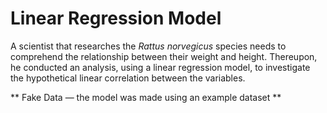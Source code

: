 # Linear Regression Model

  A scientist that researches the _Rattus norvegicus_ species needs to comprehend the relationship between their weight and height. Thereupon, he conducted an analysis, using a linear regression model, to investigate the hypothetical linear correlation between the variables.
  
** Fake Data — the model was made using an example dataset **
